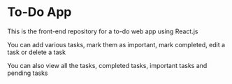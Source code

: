 # To-Do App

This is the front-end repository for a to-do web app using React.js

You can add various tasks, mark them as important, mark completed, edit a task or delete a task

You can also view all the tasks, completed tasks, important tasks and pending tasks
